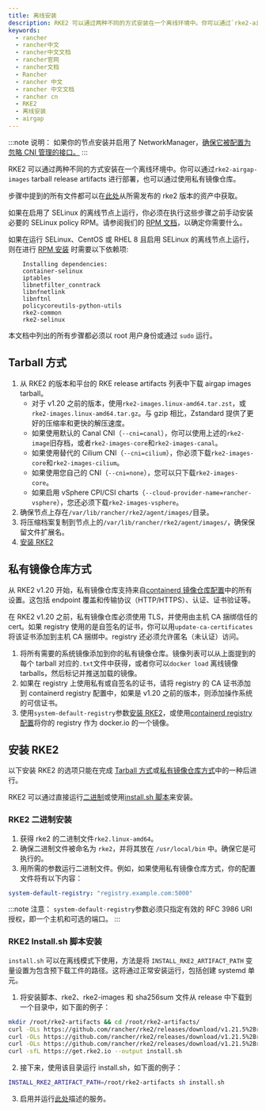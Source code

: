 ```yaml
---
title: 离线安装
description: RKE2 可以通过两种不同的方式安装在一个离线环境中。你可以通过`rke2-airgap-images` tarball release artifacts 进行部署，也可以通过使用私有镜像仓库。
keywords:
  - rancher
  - rancher中文
  - rancher中文文档
  - rancher官网
  - rancher文档
  - Rancher
  - rancher 中文
  - rancher 中文文档
  - rancher cn
  - RKE2
  - 离线安装
  - airgap
---
```


:::note 说明：
如果你的节点安装并启用了 NetworkManager，[确保它被配置为忽略 CNI 管理的接口。](/docs/rke2/known_issues/_index#networkmanager)
:::

RKE2 可以通过两种不同的方式安装在一个离线环境中。你可以通过`rke2-airgap-images` tarball release artifacts 进行部署，也可以通过使用私有镜像仓库。

步骤中提到的所有文件都可以在[此处](https://github.com/rancher/rke2/releases)从所需发布的 rke2 版本的资产中获取。

如果在启用了 SELinux 的离线节点上运行，你必须在执行这些步骤之前手动安装必要的 SELinux policy RPM。请参阅我们的 [RPM 文档](/docs/rke2/install/methods/_index#rpm)，以确定你需要什么。

如果在运行 SELinux、CentOS 或 RHEL 8 且启用 SELinux 的离线节点上运行，则在进行 [RPM 安装](/docs/rke2/install/methods/_index#rpm) 时需要以下依赖项:

```
    Installing dependencies:
    container-selinux
    iptables
    libnetfilter_conntrack
    libnfnetlink
    libnftnl
    policycoreutils-python-utils
    rke2-common
    rke2-selinux
```

本文档中列出的所有步骤都必须以 root 用户身份或通过 `sudo` 运行。

## Tarball 方式

1. 从 RKE2 的版本和平台的 RKE release artifacts 列表中下载 airgap images tarball。
   - 对于 v1.20 之前的版本，使用`rke2-images.linux-amd64.tar.zst`，或`rke2-images.linux-amd64.tar.gz`。与 gzip 相比，Zstandard 提供了更好的压缩率和更快的解压速度。
   - 如果使用默认的 Canal CNI（`--cni=canal`），你可以使用上述的`rke2-image`旧存档，或者`rke2-images-core`和`rke2-images-canal`。
   - 如果使用替代的 Cilium CNI（`--cni=cilium`），你必须下载`rke2-images-core`和`rke2-images-cilium`。
   - 如果使用您自己的 CNI（`--cni=none`），您可以只下载`rke2-images-core`。
   - 如果启用 vSphere CPI/CSI charts（`--cloud-provider-name=rancher-vsphere`），您还必须下载`rke2-images-vsphere`。
2. 确保节点上存在`/var/lib/rancher/rke2/agent/images/`目录。
3. 将压缩档案复制到节点上的`/var/lib/rancher/rke2/agent/images/`，确保保留文件扩展名。
4. [安装 RKE2](#安装-rke2)

## 私有镜像仓库方式

从 RKE2 v1.20 开始，私有镜像仓库支持来自[containerd 镜像仓库配置](/docs/rke2/install/containerd_registry_configuration/_index)中的所有设置。这包括 endpoint 覆盖和传输协议（HTTP/HTTPS）、认证、证书验证等。

在 RKE2 v1.20 之前，私有镜像仓库必须使用 TLS，并使用由主机 CA 捆绑信任的 cert。如果 registry 使用的是自签名的证书，你可以用`update-ca-certificates`将该证书添加到主机 CA 捆绑中。registry 还必须允许匿名（未认证）访问。

1. 将所有需要的系统镜像添加到你的私有镜像仓库。镜像列表可以从上面提到的每个 tarball 对应的`.txt`文件中获得，或者你可以`docker load` 离线镜像 tarballs，然后标记并推送加载的镜像。
2. 如果在 registry 上使用私有或自签名的证书，请将 registry 的 CA 证书添加到 containerd registry 配置中，如果是 v1.20 之前的版本，则添加操作系统的可信证书。
3. 使用`system-default-registry`参数[安装 RKE2](#安装-rke2)，或使用[containerd registry 配置](/docs/rke2/install/containerd_registry_configuration/_index)将你的 registry 作为 docker.io 的一个镜像。

## 安装 RKE2

以下安装 RKE2 的选项只能在完成 [Tarball 方式](#tarball-method)或[私有镜像仓库方式](#私有镜像仓库方式)中的一种后进行。

RKE2 可以通过直接运行[二进制](#rke2-二进制安装)或使用[install.sh 脚本](#rke2-installsh-脚本安装)来安装。

### RKE2 二进制安装

1. 获得 rke2 的二进制文件`rke2.linux-amd64`。
2. 确保二进制文件被命名为 `rke2`，并将其放在 `/usr/local/bin` 中。确保它是可执行的。
3. 用所需的参数运行二进制文件。例如，如果使用私有镜像仓库方式，你的配置文件将有以下内容：

```yaml
system-default-registry: "registry.example.com:5000"
```

:::note 注意：
`system-default-registry`参数必须只指定有效的 RFC 3986 URI 授权，即一个主机和可选的端口。
:::

### RKE2 Install.sh 脚本安装

`install.sh` 可以在离线模式下使用，方法是将 `INSTALL_RKE2_ARTIFACT_PATH` 变量设置为包含预下载工件的路径。这将通过正常安装运行，包括创建 systemd 单元。

1. 将安装脚本、rke2、rke2-images 和 sha256sum 文件从 release 中下载到一个目录中，如下面的例子：

```bash
mkdir /root/rke2-artifacts && cd /root/rke2-artifacts/
curl -OLs https://github.com/rancher/rke2/releases/download/v1.21.5%2Brke2r2/rke2-images.linux-amd64.tar.zst
curl -OLs https://github.com/rancher/rke2/releases/download/v1.21.5%2Brke2r2/rke2.linux-amd64.tar.gz
curl -OLs https://github.com/rancher/rke2/releases/download/v1.21.5%2Brke2r2/sha256sum-amd64.txt
curl -sfL https://get.rke2.io --output install.sh
```

2. 接下来，使用该目录运行 install.sh，如下面的例子：

```bash
INSTALL_RKE2_ARTIFACT_PATH=/root/rke2-artifacts sh install.sh
```

3. 启用并运行[此处](/docs/rke2/install/quickstart/_index#2-启用-rke2-server-服务)描述的服务。

